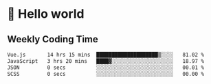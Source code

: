 # 🍻 Hello world

## Weekly Coding Time
<!--START_SECTION:waka-->

```txt
Vue.js       14 hrs 15 mins  ████████████████████▒░░░░   81.02 %
JavaScript   3 hrs 20 mins   ████▓░░░░░░░░░░░░░░░░░░░░   18.97 %
JSON         0 secs          ░░░░░░░░░░░░░░░░░░░░░░░░░   00.01 %
SCSS         0 secs          ░░░░░░░░░░░░░░░░░░░░░░░░░   00.00 %
```

<!--END_SECTION:waka-->
